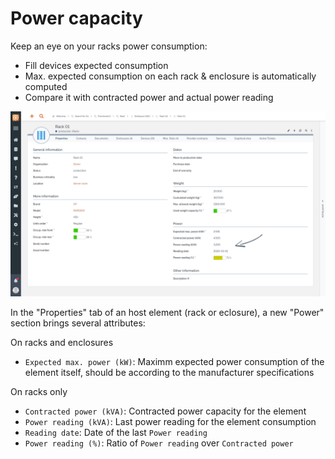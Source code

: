 # Power capacity

Keep an eye on your racks power consumption:

  * Fill devices expected consumption
  * Max. expected consumption on each rack & enclosure is automatically computed
  * Compare it with contracted power and actual power reading

![](../img/feat--power-capacity--01.png)

In the "Properties" tab of an host element (rack or eclosure), a new "Power" section brings several attributes:

On racks and enclosures

  * `Expected max. power (kW)`: Maximm expected power consumption of the element itself, should be according to the manufacturer specifications

On racks only

  * `Contracted power (kVA)`: Contracted power capacity for the element
  * `Power reading (kVA)`: Last power reading for the element consumption
  * `Reading date`: Date of the last `Power reading`
  * `Power reading (%)`: Ratio of `Power reading` over `Contracted power`